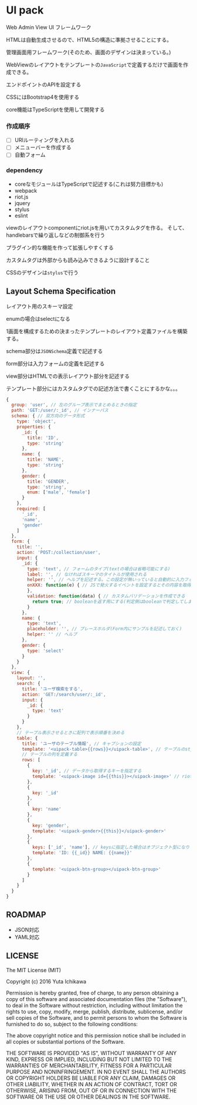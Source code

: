 # UI pack

Web Admin View UI フレームワーク

HTMLは自動生成させるので、HTML5の構造に準拠させることにする。

管理画面用フレームワーク(そのため、画面のデザインは決まっている。)

WebViewのレイアウトをテンプレートの`JavaScript`で定義するだけで画面を作成できる。

エンドポイントのAPIを設定する

CSSにはBootstrap4を使用する

core機能はTypeScriptを使用して開発する

### 作成順序
- [ ] URIルーティングを入れる
- [ ] メニューバーを作成する
- [ ] 自動フォーム

### dependency

- coreなモジュールはTypeScriptで記述する(これは努力目標かも)
- webpack
- riot.js
- jquery
- stylus
- eslint

viewのレイアウトcomponentにriot.jsを用いてカスタムタグを作る。
そして、handlebarsで繰り返しなどの制御系を行う

プラグイン的な機能を作って拡張しやすくする

カスタムタグは外部からも読み込みできるように設計すること

CSSのデザインは`stylus`で行う

## Layout Schema Specification

レイアウト用のスキーマ設定

enumの場合はselectになる

1画面を構成するための決まったテンプレートのレイアウト定義ファイルを構築する。

schema部分は`JSONSchema`定義で記述する

form部分は入力フォームの定義を記述する

view部分はHTMLでの表示レイアウト部分を記述する

テンプレート部分にはカスタムタグでの記述方法で書くことにするかな。。。

```javascript
{
  group: 'user', // 左のグループ表示でまとめるときの指定
  path: 'GET:/user/:_id', // インナーパス
  schema: { // 双方向のデータ形式
    type: 'object',
    properties: {
      _id: {
        title: 'ID',
        type: 'string'
      },
      name: {
        title: 'NAME',
        type: 'string'
      },
      gender: {
        title: 'GENDER',
        type: 'string',
        enum: ['male', 'female']
      }
    },
    required: [
      '_id',
      'name',
      'gender'
    ]
  },
  form: {
    title: '',
    action: 'POST:/collection/user',
    input: {
      _id: {
        type: 'text', // フォームのタイプ(textの場合は省略可能にする)
        label: '', // なければスキーマのタイトルが使用される
        helper: '', // ヘルプを記述する。この設定が無いっていると自動的に入力フォームの下に入る
        onXXX: function(e) { // JSで発火するイベントを設定するとその内容を取得できる
        },
        validation: function(data) { // カスタムバリデーションを作成できる
          return true; // booleanを返す用にする(判定側はbooleanで判定してしまう)
        }
      },
      name: {
        type: 'text',
        placeholder: '', // プレースホルダ(Form内にサンプルを記述しておく)
        helper: '' // ヘルプ
      },
      gender: {
        type: 'select'
      }
    }
  },
  view: {
    layout: '',
    search: {
      title: 'ユーザ検索をする',
      action: 'GET:/search/user/:_id',
      input: {
        _id: {
          type: 'text'
        }
      }
    },
    // テープル表示させるときに配列で表示順番を決める
    table: {
      title: 'ユーザのテーブル情報', // キャプションの設定
      template: '<uipack-table>{{rows}}</uipack-table>', // テーブルのstyleなどを指定することができる
      // テーブルの列を定義する
      rows: [
        {
          key: '_id', // データから取得するキーを指定する
          template: '<uipack-image id={{this}}></uipack-image>' // riot.jsでカスタムコンポーネントを作成し使用する
        },
        {
          key: '_id'
        },
        {
          key: 'name'
        },
        {
          key: 'gender',
          template: '<uipack-gender>{{this}}</uipack-gender>'
        },
        {
          keys: ['_id', 'name'], // keysに指定した場合はオブジェクト型になり
          template: 'ID: {{_id}} NAME: {{name}}'
        },
        {
          template: '<uipack-btn-group></uipack-btn-group>'
        }
      ]
    }
  }
}
```

## ROADMAP

- JSON対応
- YAML対応

## LICENSE

The MIT License (MIT)

Copyright (c) 2016 Yuta Ichikawa

Permission is hereby granted, free of charge, to any person obtaining a copy
of this software and associated documentation files (the "Software"), to deal
in the Software without restriction, including without limitation the rights
to use, copy, modify, merge, publish, distribute, sublicense, and/or sell
copies of the Software, and to permit persons to whom the Software is
furnished to do so, subject to the following conditions:

The above copyright notice and this permission notice shall be included in all
copies or substantial portions of the Software.

THE SOFTWARE IS PROVIDED "AS IS", WITHOUT WARRANTY OF ANY KIND, EXPRESS OR
IMPLIED, INCLUDING BUT NOT LIMITED TO THE WARRANTIES OF MERCHANTABILITY,
FITNESS FOR A PARTICULAR PURPOSE AND NONINFRINGEMENT. IN NO EVENT SHALL THE
AUTHORS OR COPYRIGHT HOLDERS BE LIABLE FOR ANY CLAIM, DAMAGES OR OTHER
LIABILITY, WHETHER IN AN ACTION OF CONTRACT, TORT OR OTHERWISE, ARISING FROM,
OUT OF OR IN CONNECTION WITH THE SOFTWARE OR THE USE OR OTHER DEALINGS IN THE
SOFTWARE.
